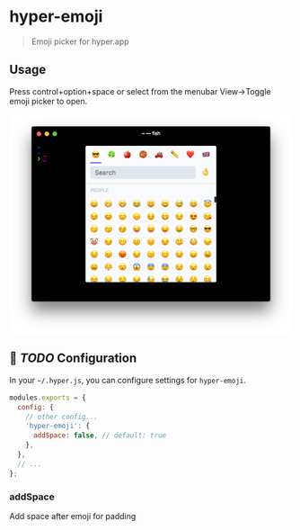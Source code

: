 # hyper-emoji

> Emoji picker for hyper.app

## Usage

Press control+option+space or select from the menubar View->Toggle emoji picker to open.

![](https://raw.githubusercontent.com/albinekb/hyper-emoji/master/media/picker.png)

## 🚨 *TODO* Configuration 

In your `~/.hyper.js`, you can configure settings for `hyper-emoji`.

```js
modules.exports = {
  config: {
    // other config...
    'hyper-emoji': {
      addSpace: false, // default: true
    },
  },
  // ...
};
```

### addSpace

Add space after emoji for padding
